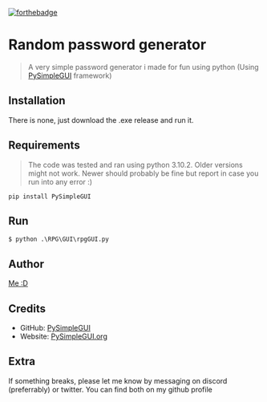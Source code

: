[![forthebadge](https://forthebadge.com/images/badges/made-with-python.svg)](https://forthebadge.com)

# Random password generator
> A very simple password generator i made for fun using python (Using [PySimpleGUI](https://github.com/PySimpleGUI) framework)
 
## Installation

There is none, just download the .exe release and run it.

## Requirements
> The code was tested and ran using python 3.10.2. Older versions might not work. Newer should probably be fine but report in case you run into any error :)
```shell
pip install PySimpleGUI
```

## Run
```shell
$ python .\RPG\GUI\rpgGUI.py
```

## Author
[Me :D](https://github.com/milkyicedtea)

## Credits

- GitHub: [PySimpleGUI](https://github.com/PySimpleGUI)
- Website: [PySimpleGUI.org](https://PySimpleGUI.org)

## Extra
If something breaks, please let me know by messaging on discord (preferrably) or twitter. You can find both on my github profile
